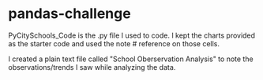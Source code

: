 # pandas-challenge

PyCitySchools_Code is the .py file I used to code. I kept the charts provided as the starter code and used the note # reference on those cells. 

I created a plain text file called "School Oberservation Analysis" to note the observations/trends I saw while analyzing the data. 